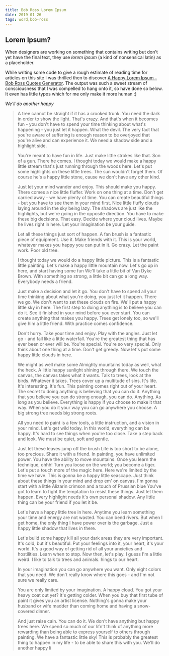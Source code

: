 ```yaml
---
title: Bob Ross Lorem Ipsum
date: 2019 01 26
tags: word,bob-ross
---
```


## Lorem Ipsum?

When designers are working on something that contains writing but don't yet have the final text, they use *lorem ipsum* (a kind of nonsensical latin) as a placeholder.

While writing some code to give a rough estimate of reading time for articles on this site I was thrilled then to discover [A Happy Lorem Ipsum - Bob Ross Quotes Generator](https://www.bobrosslipsum.com). The output was such a sweet stream of consciousness that I was compelled to hang onto it, so have done so below. It even has little typos which for me only make it more human :)

_We'll do another happy_


> A tree cannot be straight if it has a crooked trunk. You need the dark in order to show the light. That's crazy. And that's when it becomes fun - you don't have to spend your time thinking about what's happening - you just let it happen. What the devil. The very fact that you're aware of suffering is enough reason to be overjoyed that you're alive and can experience it. We need a shadow side and a highlight side.
> 
> You're meant to have fun in life. Just make little strokes like that. Son of a gun. There he comes. I thought today we would make a happy little stream that's just running through the woods here. Let's put some highlights on these little trees. The sun wouldn't forget them. Of course he's a happy little stone, cause we don't have any other kind.
> 
> Just let your mind wander and enjoy. This should make you happy. There comes a nice little fluffer. Work on one thing at a time. Don't get carried away - we have plenty of time. You can create beautiful things - but you have to see them in your mind first. Nice little fluffy clouds laying around in the sky being lazy. The shadows are just like the highlights, but we're going in the opposite direction. You have to make these big decisions. That easy. Decide where your cloud lives. Maybe he lives right in here. Let your imagination be your guide.
> 
> Let all these things just sort of happen. A fan brush is a fantastic piece of equipment. Use it. Make friends with it. This is your world, whatever makes you happy you can put in it. Go crazy. Let the paint work. Poor old tree.
> 
> I thought today we would do a happy little picture. This is a fantastic little painting. Let's make a happy little mountain now. Let's go up in here, and start having some fun We'll take a little bit of Van Dyke Brown. With something so strong, a little bit can go a long way. Everybody needs a friend.
> 
> Just make a decision and let it go. You don't have to spend all your time thinking about what you're doing, you just let it happen. There we go. We don't want to set these clouds on fire. We'll put a happy little sky in here. The first step to doing anything is to believe you can do it. See it finished in your mind before you ever start. You can create anything that makes you happy. Trees get lonely too, so we'll give him a little friend. With practice comes confidence.
> 
> Don't hurry. Take your time and enjoy. Play with the angles. Just let go - and fall like a little waterfall. You're the greatest thing that has ever been or ever will be. You're special. You're so very special. Only think about one thing at a time. Don't get greedy. Now let's put some happy little clouds in here.
> 
> We might as well make some Almighty mountains today as well, what the heck. A little happy sunlight shining through there. We touch the canvas, the canvas takes what it wants. Talk to trees, look at the birds. Whatever it takes. Trees cover up a multitude of sins. It's life. It's interesting. It's fun. This painting comes right out of your heart. The secret to doing anything is believing that you can do it. Anything that you believe you can do strong enough, you can do. Anything. As long as you believe. Everything is happy if you choose to make it that way. When you do it your way you can go anywhere you choose. A big strong tree needs big strong roots.
> 
> All you need to paint is a few tools, a little instruction, and a vision in your mind. Let's get wild today. In this world, everything can be happy. It's hard to see things when you're too close. Take a step back and look. We must be quiet, soft and gentle.
> 
> Just let these leaves jump off the brush Life is too short to be alone, too precious. Share it with a friend. In painting, you have unlimited power. You have the ability to move mountains. Once you learn the technique, ohhh! Turn you loose on the world; you become a tiger. Let's put a touch more of the magic here. Here we're limited by the time we have. This is gonna be a happy little seascape. Just think about these things in your mind and drop em' on canvas. I'm gonna start with a little Alizarin crimson and a touch of Prussian blue You've got to learn to fight the temptation to resist these things. Just let them happen. Every highlight needs it's own personal shadow. Any little thing can be your friend if you let it be.
> 
> Let's have a happy little tree in here. Anytime you learn something your time and energy are not wasted. You can bend rivers. But when I get home, the only thing I have power over is the garbage. Just a happy little shadow that lives in there.
> 
> Let's build some happy  kill all your dark areas they are very important. It's cold, but it's beautiful. Put your feelings into it, your heart, it's your world. It's a good way of getting rid of all your anxieties and hostilities. Learn when to stop. Now then, let's play. I guess I'm a little weird. I like to talk to trees and animals. hings to our heart.
> 
> In your imagination you can go anywhere you want. Only eight colors that you need. We don't really know where this goes - and I'm not sure we really care.
> 
> You are only limited by your imagination. A happy cloud. You got your heavy coat out yet? It's getting colder. When you buy that first tube of paint it gives you an artist license. Nothing's gonna make your husband or wife madder than coming home and having a snow-covered dinner.
> 
> And just raise cain. You can do it. We don't have anything but happy trees here. We spend so much of our lifn't think of anything more rewarding than being able to express yourself to others through painting. We have a fantastic little sky! This is probably the greatest thing to happen in my life - to be able to share this with you. We'll do another happy li
